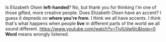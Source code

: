Is Elizabeth Olsen **left-handed**? No, but thank you for thinking I'm one of those gifted, more creative people. Does Elizabeth Olsen have an accent? I guess it depneds on **where you're from**. I think we all have accents. I think that's what happens when people **live** in different parts of the world we all sound different.
https://www.youtube.com/watch?v=TiylUdwljIc&loop=0
**Word** means wrongly listened.